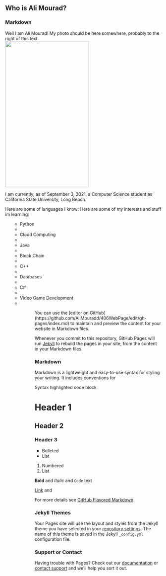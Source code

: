 ## Who is Ali Mourad?
### Markdown
Well I am Ali Mourad! My photo should be here somewhere, probably to the right of this text.<br />
<img src="https://user-images.githubusercontent.com/47038179/131779086-994a39e5-aaab-4be4-944d-32e149be6e28.PNG" height="470" width="270" class="right">


I am currently, as of September 3, 2021, a Computer Science student as California State University, Long Beach.

Here are some of languages I know:                    Here are some of my interests and stuff im learning:                   
<ul>                                                  <ul>
  <li>Python<li>                                        <li>Cloud Computing<li>
  <li>Java<li>                                          <li>Block Chain<li>
  <li>C++<li>                                           <li>Databases<li>
  <li>C#<li>                                            <li>Video Game Development<li>
<ul>                                                  <ul>
You can use the [editor on GitHub](https://github.com/AliMouradd/406WebPage/edit/gh-pages/index.md) to maintain and preview the content for your website in Markdown files.

Whenever you commit to this repository, GitHub Pages will run [Jekyll](https://jekyllrb.com/) to rebuild the pages in your site, from the content in your Markdown files.

### Markdown

Markdown is a lightweight and easy-to-use syntax for styling your writing. It includes conventions for


Syntax highlighted code block

# Header 1
## Header 2
### Header 3

- Bulleted
- List

1. Numbered
2. List

**Bold** and _Italic_ and `Code` text

[Link](url) and 


For more details see [GitHub Flavored Markdown](https://guides.github.com/features/mastering-markdown/).

### Jekyll Themes

Your Pages site will use the layout and styles from the Jekyll theme you have selected in your [repository settings](https://github.com/AliMouradd/406WebPage/settings/pages). The name of this theme is saved in the Jekyll `_config.yml` configuration file.

### Support or Contact

Having trouble with Pages? Check out our [documentation](https://docs.github.com/categories/github-pages-basics/) or [contact support](https://support.github.com/contact) and we’ll help you sort it out.

